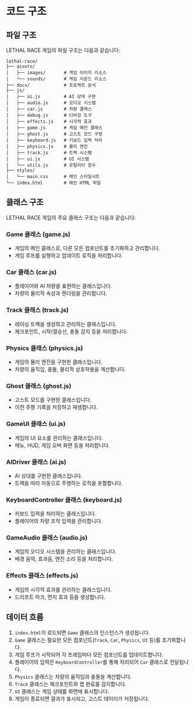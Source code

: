 # 코드 구조

## 파일 구조

LETHAL RACE 게임의 파일 구조는 다음과 같습니다:

```
lethal-race/
├── assets/
│   ├── images/       # 게임 이미지 리소스
│   └── sounds/       # 게임 사운드 리소스
├── docs/             # 프로젝트 문서
├── js/
│   ├── ai.js         # AI 상대 구현
│   ├── audio.js      # 오디오 시스템
│   ├── car.js        # 차량 클래스
│   ├── debug.js      # 디버깅 도구
│   ├── effects.js    # 시각적 효과
│   ├── game.js       # 게임 메인 클래스
│   ├── ghost.js      # 고스트 모드 구현
│   ├── keyboard.js   # 키보드 입력 처리
│   ├── physics.js    # 물리 엔진
│   ├── track.js      # 트랙 시스템
│   ├── ui.js         # UI 시스템
│   └── utils.js      # 유틸리티 함수
├── styles/
│   └── main.css      # 메인 스타일시트
└── index.html        # 메인 HTML 파일
```

## 클래스 구조

LETHAL RACE 게임의 주요 클래스 구조는 다음과 같습니다:

### Game 클래스 (game.js)
- 게임의 메인 클래스로, 다른 모든 컴포넌트를 초기화하고 관리합니다.
- 게임 루프를 실행하고 업데이트 로직을 처리합니다.

### Car 클래스 (car.js)
- 플레이어와 AI 차량을 표현하는 클래스입니다.
- 차량의 물리적 속성과 렌더링을 관리합니다.

### Track 클래스 (track.js)
- 레이싱 트랙을 생성하고 관리하는 클래스입니다.
- 체크포인트, 시작/결승선, 충돌 감지 등을 처리합니다.

### Physics 클래스 (physics.js)
- 게임의 물리 엔진을 구현한 클래스입니다.
- 차량의 움직임, 충돌, 물리적 상호작용을 계산합니다.

### Ghost 클래스 (ghost.js)
- 고스트 모드를 구현한 클래스입니다.
- 이전 주행 기록을 저장하고 재생합니다.

### GameUI 클래스 (ui.js)
- 게임의 UI 요소를 관리하는 클래스입니다.
- 메뉴, HUD, 게임 오버 화면 등을 처리합니다.

### AIDriver 클래스 (ai.js)
- AI 상대를 구현한 클래스입니다.
- 트랙을 따라 자동으로 주행하는 로직을 포함합니다.

### KeyboardController 클래스 (keyboard.js)
- 키보드 입력을 처리하는 클래스입니다.
- 플레이어의 차량 조작 입력을 관리합니다.

### GameAudio 클래스 (audio.js)
- 게임의 오디오 시스템을 관리하는 클래스입니다.
- 배경 음악, 효과음, 엔진 소리 등을 처리합니다.

### Effects 클래스 (effects.js)
- 게임의 시각적 효과를 관리하는 클래스입니다.
- 드리프트 마크, 먼지 효과 등을 생성합니다.

## 데이터 흐름

1. `index.html`이 로드되면 `Game` 클래스의 인스턴스가 생성됩니다.
2. `Game` 클래스는 필요한 모든 컴포넌트(`Track`, `Car`, `Physics`, `UI` 등)를 초기화합니다.
3. 게임 루프가 시작되어 각 프레임마다 모든 컴포넌트를 업데이트합니다.
4. 플레이어의 입력은 `KeyboardController`를 통해 처리되어 `Car` 클래스로 전달됩니다.
5. `Physics` 클래스는 차량의 움직임과 충돌을 계산합니다.
6. `Track` 클래스는 체크포인트와 랩 완료를 감지합니다.
7. `UI` 클래스는 게임 상태를 화면에 표시합니다.
8. 게임이 종료되면 결과가 표시되고, 고스트 데이터가 저장됩니다.